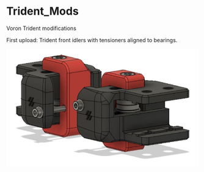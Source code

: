 # Trident_Mods
Voron Trident modifications

First upload: Trident front idlers with tensioners aligned to bearings.

![](Idlers_Tensioners_Aligned.JPG)
